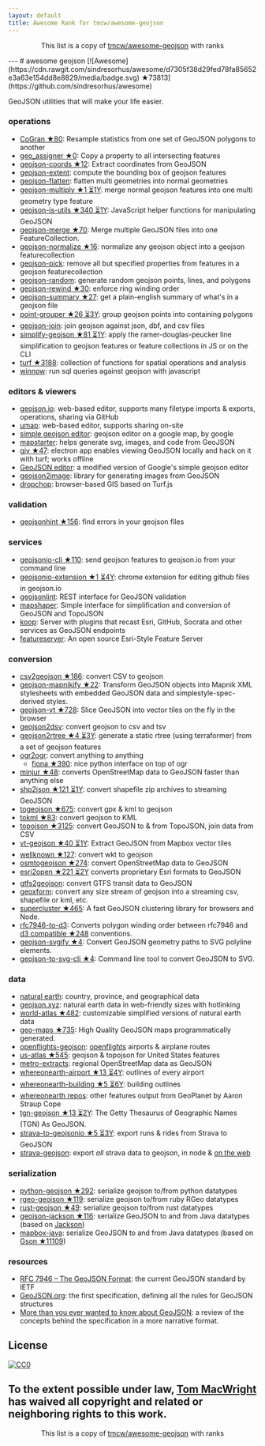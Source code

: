 ```yaml
---
layout: default
title: Awesome Rank for tmcw/awesome-geojson
---
```


<p align="center">
	This list is a copy of <a href="https://github.com/tmcw/awesome-geojson">tmcw/awesome-geojson</a> with ranks
</p>
---
# awesome geojson [![Awesome](https://cdn.rawgit.com/sindresorhus/awesome/d7305f38d29fed78fa85652e3a63e154dd8e8829/media/badge.svg) ★73813](https://github.com/sindresorhus/awesome)

GeoJSON utilities that will make your life easier.

### operations

* [CoGran ★80](https://github.com/berlinermorgenpost/cogran): Resample statistics from one set of GeoJSON polygons to another
* [geo_assigner ★0](https://github.com/stadt-karlsruhe/geo_assigner): Copy a property to all intersecting features
* [geojson-coords ★12](https://github.com/mapbox/geojson-coords): Extract coordinates from GeoJSON
* [geojson-extent](https://www.npmjs.com/package/geojson-extent): compute the bounding box of geojson features
* [geojson-flatten](https://github.com/tmcw/geojson-flatten): flatten multi geometries into normal geometries
* [geojson-multiply ★1 ⏳1Y](https://github.com/haoliangyu/geojson-multiply):  merge normal geojson features into one multi geometry type feature
* [geojson-js-utils ★340 ⏳1Y](https://github.com/maxogden/geojson-js-utils): JavaScript helper functions for manipulating GeoJSON
* [geojson-merge ★70](https://github.com/mapbox/geojson-merge): Merge multiple GeoJSON files into one FeatureCollection.
* [geojson-normalize ★16](https://github.com/mapbox/geojson-normalize): normalize any geojson object into a geojson featurecollection
* [geojson-pick](https://www.npmjs.com/package/geojson-pick): remove all but specified properties from features in a geojson featurecollection
* [geojson-random](https://github.com/tmcw/geojson-random): generate random geojson points, lines, and polygons
* [geojson-rewind ★30](https://github.com/mapbox/geojson-rewind): enforce ring winding order
* [geojson-summary ★27](https://github.com/mapbox/geojson-summary): get a plain-english summary of what's in a geojson file
* [point-grouper ★26 ⏳3Y](https://github.com/substack/point-grouper): group geojson points into containing polygons
* [geojson-join](https://github.com/tmcw/geojson-join): join geojson against json, dbf, and csv files
* [simplify-geojson ★81 ⏳1Y](https://github.com/maxogden/simplify-geojson): apply the ramer-douglas-peucker line simplification to geojson features or feature collections in JS or on the CLI
* [turf ★3188](https://github.com/Turfjs/turf): collection of functions for spatial operations and analysis
* [winnow](https://github.com/dmfenton/winnow): run sql queries against geojson with javascript

### editors & viewers

* [geojson.io](http://geojson.io/): web-based editor, supports many filetype imports & exports, operations, sharing via GitHub
* [umap](http://umap.openstreetmap.fr/en/): web-based editor, supports sharing on-site
* [simple geojson editor](https://google-developers.appspot.com/maps/documentation/utils/geojson/): geojson editor on a google map, by google
* [mapstarter](http://mapstarter.com/): helps generate svg, images, and code from GeoJSON
* [gjv ★47](https://github.com/anandthakker/gjv): electron app enables viewing GeoJSON locally and hack on it with turf; works offline
* [GeoJSON editor](https://tomscholz.github.io/geojson-editor/): a modified version of Google's simple geojson editor
* [geojson2image](https://github.com/brycejohnston/geojson2image): library for generating images from GeoJSON
* [dropchop](http://dropchop.io/): browser-based GIS based on Turf.js

### validation

* [geojsonhint ★156](https://github.com/mapbox/geojsonhint): find errors in your geojson files

### services

* [geojsonio-cli ★110](https://github.com/mapbox/geojsonio-cli): send geojson features to geojson.io from your command line
* [geojsonio-extension ★1 ⏳4Y](https://github.com/mapbox/geojsonio-extension): chrome extension for editing github files in geojson.io
* [geojsonlint](http://geojsonlint.com/): REST interface for GeoJSON validation
* [mapshaper](http://mapshaper.org/): Simple interface for simplification and conversion of GeoJSON and TopoJSON
* [koop](https://koopjs.github.io): Server with plugins that recast Esri, GitHub, Socrata and other services as GeoJSON endpoints
* [featureserver](https://github.com/featureserver/featureserver): An open source Esri-Style Feature Server

### conversion

* [csv2geojson ★186](https://github.com/mapbox/csv2geojson): convert CSV to geojson
* [geojson-mapnikify ★22](https://github.com/mapbox/geojson-mapnikify): Transform GeoJSON objects into Mapnik XML stylesheets with embedded GeoJSON data and simplestyle-spec-derived styles.
* [geojson-vt ★728](https://github.com/mapbox/geojson-vt): Slice GeoJSON into vector tiles on the fly in the browser
* [geojson2dsv](https://github.com/tmcw/geojson2dsv): convert geojson to csv and tsv
* [geojson2rtree ★4 ⏳3Y](https://github.com/maxogden/geojson2rtree): generate a static rtree (using terraformer) from a set of geojson features
* [ogr2ogr](http://www.gdal.org/ogr2ogr.html): convert anything to anything
  * [fiona ★390](https://github.com/toblerity/fiona): nice python interface on top of ogr
* [minjur ★48](https://github.com/mapbox/minjur): converts OpenStreetMap data to GeoJSON faster than anything else
* [shp2json ★121 ⏳1Y](https://github.com/substack/shp2json): convert shapefile zip archives to streaming GeoJSON
* [togeojson ★675](https://github.com/mapbox/togeojson): convert gpx & kml to geojson
* [tokml ★83](https://github.com/mapbox/tokml): convert geojson to KML
* [topojson ★3125](https://github.com/topojson/topojson): convert GeoJSON to & from TopoJSON, join data from CSV
* [vt-geojson ★40 ⏳1Y](https://github.com/developmentseed/vt-geojson): Extract GeoJSON from Mapbox vector tiles
* [wellknown ★127](https://github.com/mapbox/wellknown): convert wkt to geojson
* [osmtogeojson ★274](https://github.com/tyrasd/osmtogeojson): convert OpenStreetMap data to GeoJSON
* [esri2open ★221 ⏳2Y](https://github.com/project-open-data/esri2open) converts proprietary Esri formats to GeoJSON
* [gtfs2geojson](https://github.com/tmcw/gtfs2geojson): convert GTFS transit data to GeoJSON
* [geoxform](https://github.com/koopjs/geoxform): convert any size stream of geojson into a streaming csv, shapefile or kml, etc.
* [supercluster ★465](https://github.com/mapbox/supercluster): A fast GeoJSON clustering library for browsers and Node.
* [rfc7946-to-d3](https://github.com/tyrasd/rfc7946-to-d3): Converts polygon winding order between rfc7946 and [d3 compatible ★248](https://github.com/d3/d3-geo#d3-geo) conventions.
* [geojson-svgify ★4](https://github.com/juliuste/geojson-svgify): Convert GeoJSON geometry paths to SVG polyline elements.
* [geojson-to-svg-cli ★4](https://github.com/derhuerst/geojson-to-svg-cli): Command line tool to convert GeoJSON to SVG.

### data

* [natural earth](http://www.naturalearthdata.com/): country, province, and geographical data
* [geojson.xyz](http://geojson.xyz/): natural earth data in web-friendly sizes with hotlinking
* [world-atlas ★482](https://github.com/topojson/world-atlas): customizable simplified versions of natural earth data
* [geo-maps ★735](https://github.com/simonepri/geo-maps): High Quality GeoJSON maps programmatically generated.
* [openflights-geojson](https://github.com/tmcw/openflights-geojson): [openflights](http://openflights.org/) airports & airplane routes
* [us-atlas ★545](https://github.com/topojson/us-atlas): geojson & topojson for United States features
* [metro-extracts](https://mapzen.com/data/metro-extracts/): regional OpenStreetMap data as GeoJSON
* [whereonearth-airport ★13 ⏳4Y](https://github.com/straup/whereonearth-airport): outlines of every airport
* [whereonearth-building ★5 ⏳6Y](https://github.com/straup/whereonearth-building): building outlines
* [whereonearth repos](https://github.com/search?q=user%3Astraup+whereonearth): other features output from GeoPlanet by Aaron Straup Cope
* [tgn-geojson ★13 ⏳2Y](https://github.com/straup/tgn-geojson): The Getty Thesaurus of Geographic Names (TGN) As GeoJSON.
* [strava-to-geojsonio ★5 ⏳3Y](https://github.com/taketime/strava-to-geojsonio): export runs & rides from Strava to GeoJSON
* [strava-geojson](https://github.com/tmcw/strava-geojson): export _all_ strava data to geojson, in node & [on the web](http://www.macwright.org/strava-geojson/)

### serialization

* [python-geojson ★292](https://github.com/frewsxcv/python-geojson): serialize geojson to/from python datatypes
* [rgeo-geojson ★119](https://github.com/rgeo/rgeo-geojson): serialize geojson to/from ruby RGeo datatypes
* [rust-geojson ★49](https://github.com/georust/rust-geojson): serialize geojson to/from rust datatypes
* [geojson-jackson ★116](https://github.com/opendatalab-de/geojson-jackson): serialize GeoJSON to and from Java datatypes (based on [Jackson](http://wiki.fasterxml.com/JacksonHome))
* [mapbox-java](https://github.com/mapbox/mapbox-java): serialize GeoJSON to and from Java datatypes (based on [Gson ★11109](https://github.com/google/gson))

### resources

* [RFC 7946 – The GeoJSON Format](https://tools.ietf.org/html/rfc7946): the current GeoJSON standard by IETF
* [GeoJSON.org](http://geojson.org/): the first specification, defining all the rules for GeoJSON structures
* [More than you ever wanted to know about GeoJSON](http://www.macwright.org/2015/03/23/geojson-second-bite.html): a review of the concepts behind the specification in a more narrative format.

## License

[![CC0](https://licensebuttons.net/p/zero/1.0/88x31.png)](https://creativecommons.org/publicdomain/zero/1.0/ )

To the extent possible under law, [Tom MacWright](http://www.macwright.org) has waived all copyright and related or neighboring rights to this work.
---
<p align="center">
	This list is a copy of <a href="https://github.com/tmcw/awesome-geojson">tmcw/awesome-geojson</a> with ranks
</p>
